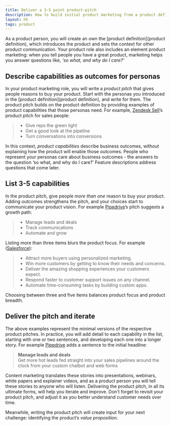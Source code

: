 ```yaml
---
title: Deliver a 3-5 point product-pitch
description: How to build initial product marketing from a product definition
layout: hh
tags: product
---
```


<!-- 
1. So what, and why do I care?
2. Build on the product definition
3. Describe business outcomes for product personas
4. List 3-5 capabilities
5. Deliver the pitch and iterate
-->

As a product person, you will create an own the [product definition](product definition), which introduces the product and sets the context for other product communication.
Your product role also includes an element product marketing:
when you tell people you have a great product, marketing helps you answer questions like, _‘so what, and why do I care?’_

## Describe capabilities as outcomes for personas

In your product marketing role, you will write a _product pitch_ that gives people reasons to buy your product.
Start with the personas you introduced in the [product definition](product definition), and write for them.
The product pitch builds on the product definition by providing examples of product capabilities that those personas need.
For example, [Zendesk Sell](https://www.zendesk.com/sell/)’s product pitch for sales people:

> * Give reps the green light
> * Get a good look at the pipeline
> * Turn conversations into conversions

In this context, _product capabilities_ describe business outcomes, without explaining how the product will enable those outcomes.
People who represent your personas care about business outcomes - the answers to the question ‘so what, and why do I care?’
Feature descriptions address questions that come later.

## List 3-5 capabilities

In the product pitch, give people _more than one_ reason to buy your product.
Adding outcomes strengthens the pitch, and your choices start to communicate your product vision.
For example [Pipedrive](https://www.pipedrive.com/)’s pitch suggests a growth path:

> * Manage leads and deals
> * Track communications
> * Automate and grow

Listing more than three items blurs the product focus.
For example ([Salesforce](https://www.salesforce.com/products/what-is-salesforce/)):

> * Attract more buyers using personalized marketing.
> * Win more customers by getting to know their needs and concerns.
> * Deliver the amazing shopping experiences your customers expect.
> * Respond faster to customer support issues on any channel.
> * Automate time-consuming tasks by building custom apps.

Choosing between three and five items balances product focus and product breadth.

## Deliver the pitch and iterate

The above examples represent the minimal versions of the respective product pitches.
In practice, you will add detail to each capability in the list, starting with one or two sentences, and developing each one into a longer story.
For example [Pipedrive](https://www.pipedrive.com/) adds a sentence to the initial headline:

> **Manage leads and deals**  
> Get more hot leads fed straight into your sales pipelines around the clock from your custom chatbot and web forms

Content marketing translates these stories into presentations, webinars, white papers and explainer videos, and as a product person you will tell these stories to anyone who will listen.
Delivering the product pitch, in all its ultimate forms, will help you iterate and improve.
Don’t forget to revisit your product pitch, and adjust it as you better understand customer needs over time.

Meanwhile, writing the product pitch will create input for your next challenge: 
identifying the product’s _value proposition_.
